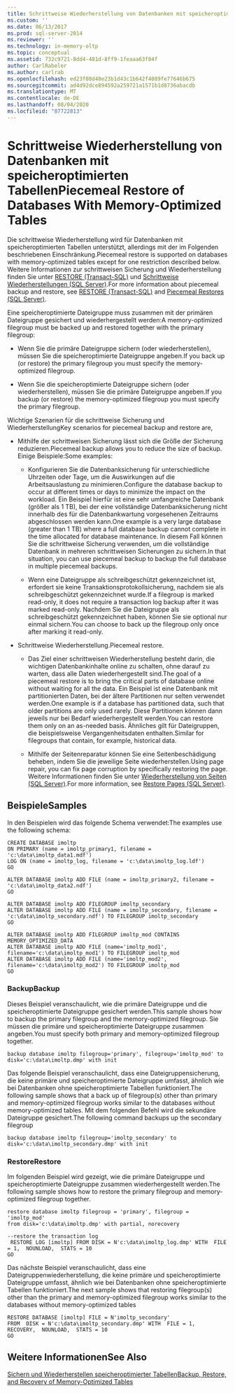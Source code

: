 ```yaml
---
title: Schrittweise Wiederherstellung von Datenbanken mit speicheroptimierten Tabellen | Microsoft-Dokumentation
ms.custom: ''
ms.date: 06/13/2017
ms.prod: sql-server-2014
ms.reviewer: ''
ms.technology: in-memory-oltp
ms.topic: conceptual
ms.assetid: 732c9721-8dd4-481d-8ff9-1feaaa63f84f
author: CarlRabeler
ms.author: carlrab
ms.openlocfilehash: ed23f08d40e23b1d43c1b642f4089fe77646b675
ms.sourcegitcommit: ad4d92dce894592a259721a1571b1d8736abacdb
ms.translationtype: MT
ms.contentlocale: de-DE
ms.lasthandoff: 08/04/2020
ms.locfileid: "87722813"
---
```

# <a name="piecemeal-restore-of-databases-with-memory-optimized-tables"></a><span data-ttu-id="4220d-102">Schrittweise Wiederherstellung von Datenbanken mit speicheroptimierten Tabellen</span><span class="sxs-lookup"><span data-stu-id="4220d-102">Piecemeal Restore of Databases With Memory-Optimized Tables</span></span>
  <span data-ttu-id="4220d-103">Die schrittweise Wiederherstellung wird für Datenbanken mit speicheroptimierten Tabellen unterstützt, allerdings mit der im Folgenden beschriebenen Einschränkung.</span><span class="sxs-lookup"><span data-stu-id="4220d-103">Piecemeal restore is supported on databases with memory-optimized tables except for one restriction described below.</span></span> <span data-ttu-id="4220d-104">Weitere Informationen zur schrittweisen Sicherung und Wiederherstellung finden Sie unter [RESTORE &#40;Transact-SQL&#41;](/sql/t-sql/statements/restore-statements-transact-sql) und [Schrittweise Wiederherstellungen &#40;SQL Server&#41;](../backup-restore/piecemeal-restores-sql-server.md).</span><span class="sxs-lookup"><span data-stu-id="4220d-104">For more information about piecemeal backup and restore, see [RESTORE &#40;Transact-SQL&#41;](/sql/t-sql/statements/restore-statements-transact-sql) and [Piecemeal Restores &#40;SQL Server&#41;](../backup-restore/piecemeal-restores-sql-server.md).</span></span>  
  
 <span data-ttu-id="4220d-105">Eine speicheroptimierte Dateigruppe muss zusammen mit der primären Dateigruppe gesichert und wiederhergestellt werden:</span><span class="sxs-lookup"><span data-stu-id="4220d-105">A memory-optimized filegroup must be backed up and restored together with the primary filegroup:</span></span>  
  
-   <span data-ttu-id="4220d-106">Wenn Sie die primäre Dateigruppe sichern (oder wiederherstellen), müssen Sie die speicheroptimierte Dateigruppe angeben.</span><span class="sxs-lookup"><span data-stu-id="4220d-106">If you back up (or restore) the primary filegroup you must specify the memory-optimized filegroup.</span></span>  
  
-   <span data-ttu-id="4220d-107">Wenn Sie die speicheroptimierte Dateigruppe sichern (oder wiederherstellen), müssen Sie die primäre Dateigruppe angeben.</span><span class="sxs-lookup"><span data-stu-id="4220d-107">If you backup (or restore) the memory-optimized filegroup you must specify the primary filegroup.</span></span>  
  
 <span data-ttu-id="4220d-108">Wichtige Szenarien für die schrittweise Sicherung und Wiederherstellung</span><span class="sxs-lookup"><span data-stu-id="4220d-108">Key scenarios for piecemeal backup and restore are,</span></span>  
  
-   <span data-ttu-id="4220d-109">Mithilfe der schrittweisen Sicherung lässt sich die Größe der Sicherung reduzieren.</span><span class="sxs-lookup"><span data-stu-id="4220d-109">Piecemeal backup allows you to reduce the size of backup.</span></span> <span data-ttu-id="4220d-110">Einige Beispiele:</span><span class="sxs-lookup"><span data-stu-id="4220d-110">Some examples:</span></span>  
  
    -   <span data-ttu-id="4220d-111">Konfigurieren Sie die Datenbanksicherung für unterschiedliche Uhrzeiten oder Tage, um die Auswirkungen auf die Arbeitsauslastung zu minimieren.</span><span class="sxs-lookup"><span data-stu-id="4220d-111">Configure the database backup to occur at different times or days to minimize the impact on the workload.</span></span> <span data-ttu-id="4220d-112">Ein Beispiel hierfür ist eine sehr umfangreiche Datenbank (größer als 1 TB), bei der eine vollständige Datenbanksicherung nicht innerhalb des für die Datenbankwartung vorgesehenen Zeitraums abgeschlossen werden kann.</span><span class="sxs-lookup"><span data-stu-id="4220d-112">One example is a very large database (greater than 1 TB) where a full database backup cannot complete in the time allocated for database maintenance.</span></span> <span data-ttu-id="4220d-113">In diesem Fall können Sie die schrittweise Sicherung verwenden, um die vollständige Datenbank in mehreren schrittweisen Sicherungen zu sichern.</span><span class="sxs-lookup"><span data-stu-id="4220d-113">In that situation, you can use piecemeal backup to backup the full database in multiple piecemeal backups.</span></span>  
  
    -   <span data-ttu-id="4220d-114">Wenn eine Dateigruppe als schreibgeschützt gekennzeichnet ist, erfordert sie keine Transaktionsprotokollsicherung, nachdem sie als schreibgeschützt gekennzeichnet wurde.</span><span class="sxs-lookup"><span data-stu-id="4220d-114">If a filegroup is marked read-only, it does not require a transaction log backup after it was marked read-only.</span></span> <span data-ttu-id="4220d-115">Nachdem Sie die Dateigruppe als schreibgeschützt gekennzeichnet haben, können Sie sie optional nur einmal sichern.</span><span class="sxs-lookup"><span data-stu-id="4220d-115">You can choose to back up the filegroup only once after marking it read-only.</span></span>  
  
-   <span data-ttu-id="4220d-116">Schrittweise Wiederherstellung.</span><span class="sxs-lookup"><span data-stu-id="4220d-116">Piecemeal restore.</span></span>  
  
    -   <span data-ttu-id="4220d-117">Das Ziel einer schrittweisen Wiederherstellung besteht darin, die wichtigen Datenbankinhalte online zu schalten, ohne darauf zu warten, dass alle Daten wiederhergestellt sind.</span><span class="sxs-lookup"><span data-stu-id="4220d-117">The goal of a piecemeal restore is to bring the critical parts of database online without waiting for all the data.</span></span> <span data-ttu-id="4220d-118">Ein Beispiel ist eine Datenbank mit partitionierten Daten, bei der ältere Partitionen nur selten verwendet werden.</span><span class="sxs-lookup"><span data-stu-id="4220d-118">One example is if a database has partitioned data, such that older partitions are only used rarely.</span></span> <span data-ttu-id="4220d-119">Diese Partitionen können dann jeweils nur bei Bedarf wiederhergestellt werden.</span><span class="sxs-lookup"><span data-stu-id="4220d-119">You can restore them only on an as-needed basis.</span></span> <span data-ttu-id="4220d-120">Ähnliches gilt für Dateigruppen, die beispielsweise Vergangenheitsdaten enthalten.</span><span class="sxs-lookup"><span data-stu-id="4220d-120">Similar for filegroups that contain, for example, historical data.</span></span>  
  
    -   <span data-ttu-id="4220d-121">Mithilfe der Seitenreparatur können Sie eine Seitenbeschädigung beheben, indem Sie die jeweilige Seite wiederherstellen.</span><span class="sxs-lookup"><span data-stu-id="4220d-121">Using page repair, you can fix page corruption by specifically restoring the page.</span></span> <span data-ttu-id="4220d-122">Weitere Informationen finden Sie unter [Wiederherstellung von Seiten &#40;SQL Server&#41;](../backup-restore/restore-pages-sql-server.md).</span><span class="sxs-lookup"><span data-stu-id="4220d-122">For more information, see [Restore Pages &#40;SQL Server&#41;](../backup-restore/restore-pages-sql-server.md).</span></span>  
  
## <a name="samples"></a><span data-ttu-id="4220d-123">Beispiele</span><span class="sxs-lookup"><span data-stu-id="4220d-123">Samples</span></span>  
 <span data-ttu-id="4220d-124">In den Beispielen wird das folgende Schema verwendet:</span><span class="sxs-lookup"><span data-stu-id="4220d-124">The examples use the following schema:</span></span>  
  
```  
CREATE DATABASE imoltp  
ON PRIMARY (name = imoltp_primary1, filename = 'c:\data\imoltp_data1.mdf')  
LOG ON (name = imoltp_log, filename = 'c:\data\imoltp_log.ldf')  
GO  
  
ALTER DATABASE imoltp ADD FILE (name = imoltp_primary2, filename = 'c:\data\imoltp_data2.ndf')  
GO  
  
ALTER DATABASE imoltp ADD FILEGROUP imoltp_secondary  
ALTER DATABASE imoltp ADD FILE (name = imoltp_secondary, filename = 'c:\data\imoltp_secondary.ndf') TO FILEGROUP imoltp_secondary  
GO  
  
ALTER DATABASE imoltp ADD FILEGROUP imoltp_mod CONTAINS MEMORY_OPTIMIZED_DATA   
ALTER DATABASE imoltp ADD FILE (name='imoltp_mod1', filename='c:\data\imoltp_mod1') TO FILEGROUP imoltp_mod   
ALTER DATABASE imoltp ADD FILE (name='imoltp_mod2', filename='c:\data\imoltp_mod2') TO FILEGROUP imoltp_mod   
GO  
```  
  
### <a name="backup"></a><span data-ttu-id="4220d-125">Backup</span><span class="sxs-lookup"><span data-stu-id="4220d-125">Backup</span></span>  
 <span data-ttu-id="4220d-126">Dieses Beispiel veranschaulicht, wie die primäre Dateigruppe und die speicheroptimierte Dateigruppe gesichert werden.</span><span class="sxs-lookup"><span data-stu-id="4220d-126">This sample shows how to backup the primary filegroup and the memory-optimized filegroup.</span></span> <span data-ttu-id="4220d-127">Sie müssen die primäre und speicheroptimierte Dateigruppe zusammen angeben.</span><span class="sxs-lookup"><span data-stu-id="4220d-127">You must specify both primary and memory-optimized filegroup together.</span></span>  
  
```  
backup database imoltp filegroup='primary', filegroup='imoltp_mod' to disk='c:\data\imoltp.dmp' with init  
```  
  
 <span data-ttu-id="4220d-128">Das folgende Beispiel veranschaulicht, dass eine Dateigruppensicherung, die keine primäre und speicheroptimierte Dateigruppe umfasst, ähnlich wie bei Datenbanken ohne speicheroptimierte Tabellen funktioniert.</span><span class="sxs-lookup"><span data-stu-id="4220d-128">The following sample shows that a back up of filegroup(s) other than primary and memory-optimized filegroup works similar to the databases without memory-optimized tables.</span></span> <span data-ttu-id="4220d-129">Mit dem folgenden Befehl wird die sekundäre Dateigruppe gesichert.</span><span class="sxs-lookup"><span data-stu-id="4220d-129">The following command backups up the secondary filegroup</span></span>  
  
```  
backup database imoltp filegroup='imoltp_secondary' to disk='c:\data\imoltp_secondary.dmp' with init  
```  
  
### <a name="restore"></a><span data-ttu-id="4220d-130">Restore</span><span class="sxs-lookup"><span data-stu-id="4220d-130">Restore</span></span>  
 <span data-ttu-id="4220d-131">Im folgenden Beispiel wird gezeigt, wie die primäre Dateigruppe und speicheroptimierte Dateigruppe zusammen wiederhergestellt werden.</span><span class="sxs-lookup"><span data-stu-id="4220d-131">The following sample shows how to restore the primary filegroup and memory-optimized filegroup together.</span></span>  
  
```  
restore database imoltp filegroup = 'primary', filegroup = 'imoltp_mod'   
from disk='c:\data\imoltp.dmp' with partial, norecovery  
  
--restore the transaction log  
 RESTORE LOG [imoltp] FROM DISK = N'c:\data\imoltp_log.dmp' WITH  FILE = 1,  NOUNLOAD,  STATS = 10  
GO  
```  
  
 <span data-ttu-id="4220d-132">Das nächste Beispiel veranschaulicht, dass eine Dateigruppenwiederherstellung, die keine primäre und speicheroptimierte Dateigruppe umfasst, ähnlich wie bei Datenbanken ohne speicheroptimierte Tabellen funktioniert.</span><span class="sxs-lookup"><span data-stu-id="4220d-132">The next sample shows that restoring filegroup(s) other than the primary and memory-optimized filegroup works similar to the databases without memory-optimized tables</span></span>  
  
```  
RESTORE DATABASE [imoltp] FILE = N'imoltp_secondary'   
FROM  DISK = N'c:\data\imoltp_secondary.dmp' WITH  FILE = 1,  RECOVERY,  NOUNLOAD,  STATS = 10  
GO  
```  
  
## <a name="see-also"></a><span data-ttu-id="4220d-133">Weitere Informationen</span><span class="sxs-lookup"><span data-stu-id="4220d-133">See Also</span></span>  
 [<span data-ttu-id="4220d-134">Sichern und Wiederherstellen speicheroptimierter Tabellen</span><span class="sxs-lookup"><span data-stu-id="4220d-134">Backup, Restore, and Recovery of Memory-Optimized Tables</span></span>](../../database-engine/backup-restore-and-recovery-of-memory-optimized-tables.md)  
  
  
